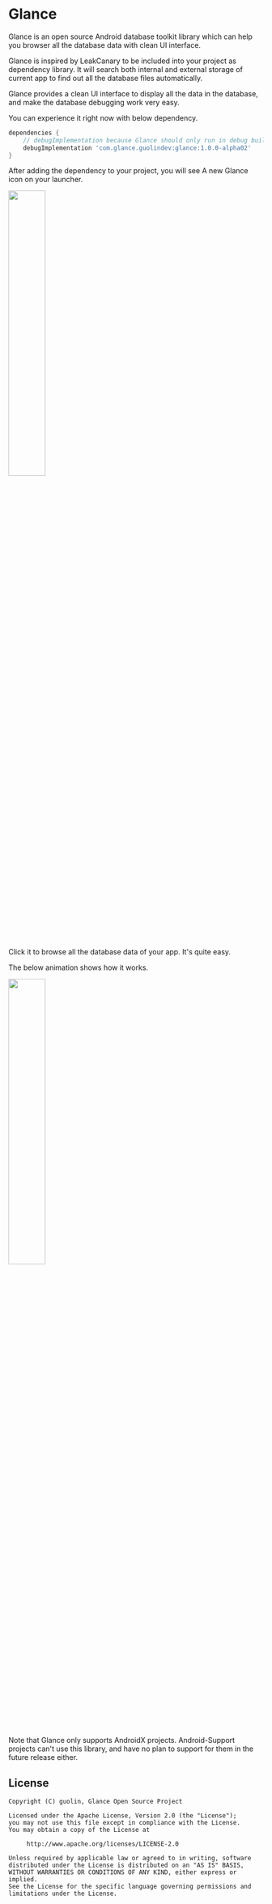 # Glance

Glance is an open source Android database toolkit library which can help you browser all the database data with clean UI interface.

Glance is inspired by LeakCanary to be included into your project as dependency library. It will search both internal and external storage of current app to find out all the database files automatically.

Glance provides a clean UI interface to display all the data in the database, and make the database debugging work very easy.

You can experience it right now with below dependency.

```groovy
dependencies {
    // debugImplementation because Glance should only run in debug builds.
    debugImplementation 'com.glance.guolindev:glance:1.0.0-alpha02'
}
```

After adding the dependency to your project, you will see A new Glance icon on your launcher.

<img src="screenshots/1.png" width="38%" />

Click it to browse all the database data of your app. It's quite easy.

The below animation shows how it works.

<img src="screenshots/2.gif" width="38%" />

Note that Glance only supports AndroidX projects. Android-Support projects can't use this library, and have no plan to support for them in the future release either.

## License

```
Copyright (C) guolin, Glance Open Source Project

Licensed under the Apache License, Version 2.0 (the "License");
you may not use this file except in compliance with the License.
You may obtain a copy of the License at

     http://www.apache.org/licenses/LICENSE-2.0

Unless required by applicable law or agreed to in writing, software
distributed under the License is distributed on an "AS IS" BASIS,
WITHOUT WARRANTIES OR CONDITIONS OF ANY KIND, either express or implied.
See the License for the specific language governing permissions and
limitations under the License.
```
